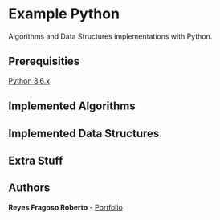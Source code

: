 # Example Python 
Algorithms and Data Structures implementations with Python.

## Prerequisities

[Python 3.6.x](https://www.python.org/downloads/release/python-362/) <br />

## Implemented Algorithms

## Implemented Data Structures

## Extra Stuff

## Authors
**Reyes Fragoso Roberto** - [Portfolio](http://robertoreyes.me)
